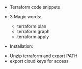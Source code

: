 * Terraform code snippets
* 3 Magic words:
	- terraform plan
	- terraform graph
	- terraform apply

* Installation:
- Unzip terraform and export PATH
- export cloud keys for access